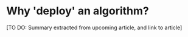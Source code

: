 # Why 'deploy' an algorithm?

\[TO DO: Summary extracted from upcoming article, and link to article\]

